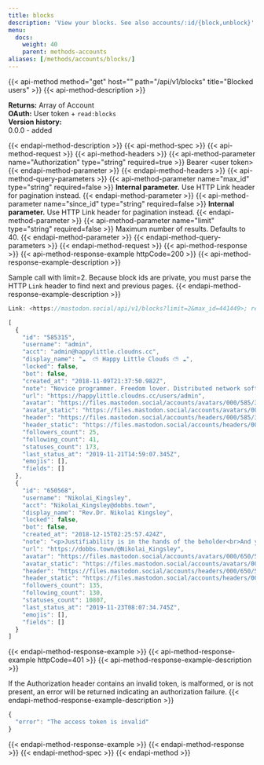 ```yaml
---
title: blocks
description: 'View your blocks. See also accounts/:id/{block,unblock}'
menu:
  docs:
    weight: 40
    parent: methods-accounts
aliases: [/methods/accounts/blocks/]
---
```


{{< api-method method="get" host="" path="/api/v1/blocks" title="Blocked users" >}}
{{< api-method-description >}}

**Returns:** Array of Account\
**OAuth:** User token + `read:blocks`\
**Version history:**\
0.0.0 - added

{{< endapi-method-description >}}
{{< api-method-spec >}}
{{< api-method-request >}}
{{< api-method-headers >}}
{{< api-method-parameter name="Authorization" type="string" required=true >}}
Bearer &lt;user token&gt;
{{< endapi-method-parameter >}}
{{< endapi-method-headers >}}
{{< api-method-query-parameters >}}
{{< api-method-parameter name="max_id" type="string" required=false >}}
**Internal parameter.** Use HTTP Link header for pagination instead.
{{< endapi-method-parameter >}}
{{< api-method-parameter name="since_id" type="string" required=false >}}
**Internal parameter.** Use HTTP Link header for pagination instead.
{{< endapi-method-parameter >}}
{{< api-method-parameter name="limit" type="string" required=false >}}
Maximum number of results. Defaults to 40.
{{< endapi-method-parameter >}}
{{< endapi-method-query-parameters >}}
{{< endapi-method-request >}}
{{< api-method-response >}}
{{< api-method-response-example httpCode=200 >}}
{{< api-method-response-example-description >}}

Sample call with limit=2. Because block ids are private, you must parse the HTTP `Link` header to find next and previous pages.
{{< endapi-method-response-example-description >}}


```javascript
Link: <https://mastodon.social/api/v1/blocks?limit=2&max_id=441449>; rel="next", <https://mastodon.social/api/v1/blocks?limit=2&since_id=444808>; rel="prev"

[
  {
    "id": "585315",
    "username": "admin",
    "acct": "admin@happylittle.cloudns.cc",
    "display_name": "☁️  ⛅ Happy Little Clouds ⛅ ☁️",
    "locked": false,
    "bot": false,
    "created_at": "2018-11-09T21:37:50.982Z",
    "note": "Novice programmer. Freedom lover. Distributed network software enthusiast.",
    "url": "https://happylittle.cloudns.cc/users/admin",
    "avatar": "https://files.mastodon.social/accounts/avatars/000/585/315/original/5a2d62acfe7f6e7d.png",
    "avatar_static": "https://files.mastodon.social/accounts/avatars/000/585/315/original/5a2d62acfe7f6e7d.png",
    "header": "https://files.mastodon.social/accounts/headers/000/585/315/original/122940e256a42ac8.png",
    "header_static": "https://files.mastodon.social/accounts/headers/000/585/315/original/122940e256a42ac8.png",
    "followers_count": 25,
    "following_count": 41,
    "statuses_count": 173,
    "last_status_at": "2019-11-21T14:59:07.345Z",
    "emojis": [],
    "fields": []
  },
  {
    "id": "650568",
    "username": "Nikolai_Kingsley",
    "acct": "Nikolai_Kingsley@dobbs.town",
    "display_name": "Rev.Dr. Nikolai Kingsley",
    "locked": false,
    "bot": false,
    "created_at": "2018-12-15T02:25:57.424Z",
    "note": "<p>Justifiability is in the hands of the beholder<br>And you just don't know what people will do next<br> - todd rundgren, \"Zen Archer\"</p>",
    "url": "https://dobbs.town/@Nikolai_Kingsley",
    "avatar": "https://files.mastodon.social/accounts/avatars/000/650/568/original/2e80c95aab9f8071.gif",
    "avatar_static": "https://files.mastodon.social/accounts/avatars/000/650/568/static/2e80c95aab9f8071.png",
    "header": "https://files.mastodon.social/accounts/headers/000/650/568/original/10c19760ca5bbae5.jpeg",
    "header_static": "https://files.mastodon.social/accounts/headers/000/650/568/original/10c19760ca5bbae5.jpeg",
    "followers_count": 135,
    "following_count": 130,
    "statuses_count": 10807,
    "last_status_at": "2019-11-23T08:07:34.745Z",
    "emojis": [],
    "fields": []
  }
]
```
{{< endapi-method-response-example >}}
{{< api-method-response-example httpCode=401 >}}
{{< api-method-response-example-description >}}

If the Authorization header contains an invalid token, is malformed, or is not present, an error will be returned indicating an authorization failure.
{{< endapi-method-response-example-description >}}


```javascript
{
  "error": "The access token is invalid"
}
```
{{< endapi-method-response-example >}}
{{< endapi-method-response >}}
{{< endapi-method-spec >}}
{{< endapi-method >}}


